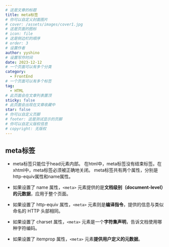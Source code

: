 ```yaml
---
# 这是文章的标题
title: meta标签
# 你可以自定义封面图片
# cover: /assets/images/cover1.jpg
# 这是页面的图标
# icon: file
# 这是侧边栏的顺序
# order: 3
# 设置作者
author: yyshino
# 设置写作时间
date: 2023-12-12
# 一个页面可以有多个分类
category:
  - FrontEnd
# 一个页面可以有多个标签
tag:
  - HTML
# 此页面会在文章列表置顶
sticky: false
# 此页面会出现在文章收藏中
star: false
# 你可以自定义页脚
# footer: 这是测试显示的页脚
# 你可以自定义版权信息
# copyright: 无版权
---
```


## meta标签

- meta标签只能位于head元素内部。 在html中，meta标签没有结束标签。在xhtml中，meta标签必须被正确地关闭。 meta标签共有两个属性，分别是http-equiv属性和name属性。

- 如果设置了 name 属性，`<meta>` 元素提供的是**文档级别（document-level）的元数据**，应用于整个页面。

- 如果设置了 http-equiv 属性，`<meta>`  元素则是**编译指令**，提供的信息与类似命名的 HTTP 头部相同。

- 如果设置了 charset 属性，`<meta>` 元素是一个**字符集声明**，告诉文档使用哪种字符编码。

- 如果设置了 itemprop 属性，`<meta>`  元素**提供用户定义的元数据**。